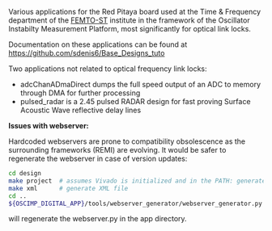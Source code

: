Various applications for the Red Pitaya board used at the Time & Frequency department
of the [FEMTO-ST](http://www.femto-st.fr) institute in the framework of the Oscillator Instabilty Measurement Platform,
most significantly for optical link locks.

Documentation on these applications can be found at https://github.com/sdenis6/Base_Designs_tuto

Two applications not related to optical frequency link locks:
* adcChanADmaDirect dumps the full speed output of an ADC to memory through DMA for further processing
* pulsed_radar is a 2.45 pulsed RADAR design for fast proving Surface Acoustic Wave reflective delay lines

**Issues with webserver:**

Hardcoded webservers are prone to compatibility obsolescence as the surrounding frameworks (REMI) are evolving. It would be safer to regenerate the webserver in case of version updates:
```bash
cd design
make project  # assumes Vivado is initialized and in the PATH: generate project file
make xml      # generate XML file
cd ..
${OSCIMP_DIGITAL_APP}/tools/webserver_generator/webserver_generator.py *.xml
```
will regenerate the webserver.py in the app directory.
